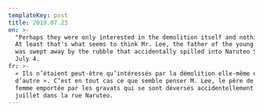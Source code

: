 ```yaml
---
templateKey: post
title: 2019.07.23
en: >-
  "Perhaps they were only interested in the demolition itself and nothing else."
  At least that's what seems to think Mr. Lee, the father of the young woman who
  was swept away by the rubble that accidentally spilled into Naruteo Street on
  July 4.
fr: >-
  « Ils n’étaient peut-être qu’intéressés par la démolition elle-même et rien
  d’autre ». C’est en tout cas ce que semble penser M. Lee, le père de la jeune
  femme emportée par les gravats qui se sont déversés accidentellement le 4
  juillet dans la rue Naruteo.
---
```


